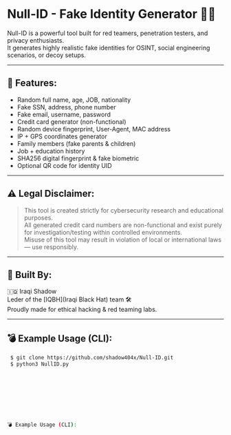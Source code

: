 # Null-ID - Fake Identity Generator 🕵️‍♂️

Null-ID is a powerful tool built for red teamers, penetration testers, and privacy enthusiasts.  
It generates highly realistic fake identities for OSINT, social engineering scenarios, or decoy setups.

---

## 🧠 Features:
- Random full name, age, JOB, nationality
- Fake SSN, address, phone number
- Fake email, username, password
- Credit card generator (non-functional)
- Random device fingerprint, User-Agent, MAC address
- IP + GPS coordinates generator
- Family members (fake parents & children)
- Job + education history
- SHA256 digital fingerprint & fake biometric
- Optional QR code for identity UID

---

## ⚠️ Legal Disclaimer:

> This tool is created strictly for cybersecurity research and educational purposes.  
> All generated credit card numbers are non-functional and exist purely for investigation/testing within controlled environments.  
> Misuse of this tool may result in violation of local or international laws — use responsibly.

---

## 🔧 Built By:

🇮🇶 Iraqi Shadow  
Leder of the [IQBH](Iraqi Black Hat) team 🛠️  
Proudly made for ethical hacking & red teaming labs.

---

## 💣 Example Usage (CLI):

```bash
 $ git clone https://github.com/shadow404x/Null-ID.git
 $ python3 NullID.py









💣 Example Usage (CLI):
